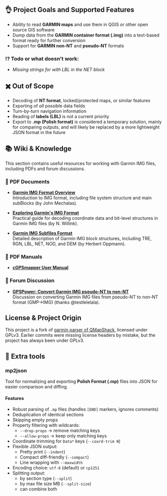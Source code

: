 
## 👌 Project Goals and Supported Features
- Ability to read **GARMIN maps** and use them in QGIS or other open source GIS software  
- Dump data from the **GARMIN container format (.img)** into a text-based format ready for further conversion  
- Support for **GARMIN non-NT** and **pseudo-NT** formats  

### ⁉️ Todo or what doesn't work:
- *Missing strings for with LBL in the NET block*

## ✖️ Out of Scope
- Decoding of **NT format**, locked/protected maps, or similar features  
- Exporting of *all* possible data fields  
- Turn-by-turn navigation information  
- Reading of **labels (LBL)** is not a current priority  
- Export to **.mp (Polish format)** is considered a temporary solution, mainly for comparing outputs, and will likely be replaced by a more lightweight JSON format in the future  


## 📚 Wiki & Knowledge

This section contains useful resources for working with Garmin IMG files, including PDFs and forum discussions.

### 📄 PDF Documents

- **[Garmin IMG Format Overview](https://sourceforge.net/projects/garmin-img/files/IMG%20File%20Format/1.0/imgformat-1.0.pdf)**  
  Introduction to IMG format, including file system structure and main subBlocks (by John Mechalas).

- **[Exploring Garmin's IMG Format](https://www.pinns.co.uk/osm/docs/expl_img2015.pdf)**  
  Practical guide for decoding coordinate data and bit-level structures in Garmin IMG files (by N. Willink).

- **[Garmin IMG Subfiles Format](https://www.memotech.franken.de/FileFormats/Garmin_IMG_Subfiles_Format.pdf)**  
  Detailed description of Garmin IMG block structures, including TRE, RGN, LBL, NET, NOD, and DEM (by Herbert Oppmann).

### 📄 PDF Manuals
- **[cGPSmapper User Manual](https://gpstraces.net/tutos/cGPSmapper-UsrMan-v02.5.pdf)**  

### 💬 Forum Discussion

- **[GPSPower: Convert Garmin IMG pseudo-NT to non-NT](https://www.gpspower.net/creating-maps/302614-convert-garmin-img-pseudo-nt-non-nt-i-know-its-possible-but-how-solved.html)**  
  Discussion on converting Garmin IMG files from pseudo-NT to non-NT format (GMP->IMG) (thanks @testlelelala).

## License & Project Origin

This project is a fork of [garmin parser of QMapShack](https://github.com/Maproom/qmapshack/tree/dev/src/qmapshack/map/garmin), licensed under GPLv3. Earlier commits were missing license headers by mistake, but the project has always been under GPLv3.


## 🔨 Extra tools

### mp2json

Tool for normalizing and exporting **Polish Format (.mp)** files into JSON for easier comparison and diffing.

#### Features
- Robust parsing of `.mp` files (handles `[END]` markers, ignores comments)
- Deduplication of identical sections
- Skipping empty props
- Property filtering with wildcards:
  - `--drop-props` → remove matching keys
  - `--allow-props` → keep only matching keys
- Coordinate trimming for `Data*` keys (`--coord-trim N`)
- Flexible JSON output:
  - Pretty print (`--indent`)
  - Compact diff-friendly (`--compact`)
  - Line wrapping with `--maxwidth`
- Encoding choice: `utf-8` (default) or `cp1251`
- Splitting output:
  - by section type (`--split`)
  - by max file size MB (`--split-size`)
  - can combine both
